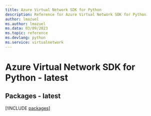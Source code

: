 ```yaml
---
title: Azure Virtual Network SDK for Python
description: Reference for Azure Virtual Network SDK for Python
author: lmazuel
ms.author: lmazuel
ms.data: 03/09/2023
ms.topic: reference
ms.devlang: python
ms.service: virtualnetwork
---
```

# Azure Virtual Network SDK for Python - latest
## Packages - latest
[!INCLUDE [packages](virtual-network-index.md)]